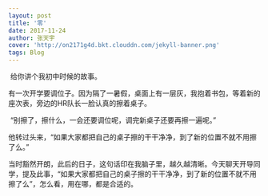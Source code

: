 ```yaml
---
layout: post
title: '零'
date: 2017-11-24
author: 张天宇
cover: 'http://on2171g4d.bkt.clouddn.com/jekyll-banner.png'
tags: Blog
---
```

​	给你讲个我初中时候的故事。

​	有一次开学要调位子。因为隔了一暑假，桌面上有一层灰，我抱着书包，等着新的座次表，旁边的HR队长一脸认真的擦着桌子。

​	“别擦了，擦什么，一会还要调位呢，调完新桌子还要再擦一遍呢。”

​	他转过头来，“如果大家都把自己的桌子擦的干干净净，到了新的位置不就不用擦了么。”

​	当时豁然开朗，此后的日子，这句话印在我脑子里，越久越清晰。今天聊天开导同学，提及此事，“如果大家都把自己的桌子擦的干干净净，到了新的位置不就不用擦了么”，怎么看，用在哪，都是合适的。